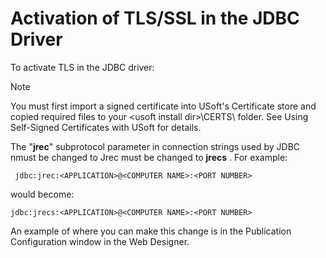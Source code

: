 # Activation of TLS/SSL in the JDBC Driver

To activate TLS in the JDBC driver:

> [!NOTE]
> You must first import a signed certificate into USoft's Certificate store and copied required files to your \<usoft install dir>\\CERTS\\ folder. See Using Self-Signed Certificates with USoft for details.

The "**jrec**" subprotocol parameter in connection strings used by JDBC nmust be changed to Jrec must be changed to **jrecs** . For example:

```
 jdbc:jrec:<APPLICATION>@<COMPUTER NAME>:<PORT NUMBER>
```

would become:

```
jdbc:jrecs:<APPLICATION>@<COMPUTER NAME>:<PORT NUMBER>
```

An example of where you can make this change is in the Publication Configuration window in the Web Designer.

 